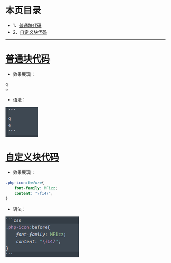 # 本页目录
- 1、[普通块代码](#Markdown-01)
- 2、[自定义块代码](#Markdown-02)

***

# <a name="Markdown-01" href="#" >普通块代码</a>
- 效果展现：
```
q
e
```

- 语法：

![](image/10-1.png)

# <a name="Markdown-02" href="#" >自定义块代码</a>

- 效果展现：
```css
.php-icon:before{
    font-family: MFizz;
    content: "\f147";
}
```

- 语法：

![](image/10-2.png)

